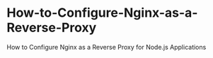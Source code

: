 # How-to-Configure-Nginx-as-a-Reverse-Proxy
How to Configure Nginx as a Reverse Proxy for Node.js Applications 
